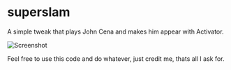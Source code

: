 # superslam
A simple tweak that plays John Cena and makes him appear with Activator.

![Screenshot](http://i.imgur.com/fkBlk8r.jpg)

Feel free to use this code and do whatever, just credit me, thats all I ask for.